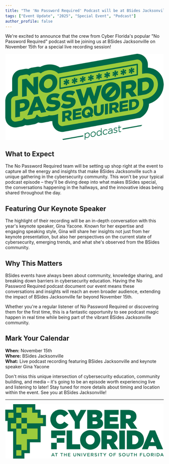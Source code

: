 ```yaml
---
title: "The 'No Password Required' Podcast will be at BSides Jacksonville!"
tags: ["Event Update", "2025", "Special Event", "Podcast"]
author_profile: false
---
```


We're excited to announce that the crew from Cyber Florida's popular "No Password Required" podcast will be joining us at BSides Jacksonville on November 15th for a special live recording session!

![image-center](../assets/images/events/No_Password_2024_clean-APPLE_GREENS.png)

## What to Expect

The No Password Required team will be setting up shop right at the event to capture all the energy and insights that make BSides Jacksonville such a unique gathering in the cybersecurity community. This won't be your typical podcast episode – they'll be diving deep into what makes BSides special, the conversations happening in the hallways, and the innovative ideas being shared throughout the day.

## Featuring Our Keynote Speaker

The highlight of their recording will be an in-depth conversation with this year's keynote speaker, Gina Yacone. Known for her expertise and engaging speaking style, Gina will share her insights not just from her keynote presentation, but also her perspectives on the current state of cybersecurity, emerging trends, and what she's observed from the BSides community.

## Why This Matters

BSides events have always been about community, knowledge sharing, and breaking down barriers in cybersecurity education. Having the No Password Required podcast document our event means these conversations and insights will reach an even broader audience, extending the impact of BSides Jacksonville far beyond November 15th.

Whether you're a regular listener of No Password Required or discovering them for the first time, this is a fantastic opportunity to see podcast magic happen in real time while being part of the vibrant BSides Jacksonville community.

## Mark Your Calendar

**When:** November 15th <br>
**Where:** BSides Jacksonville <br>
**What:** Live podcast recording featuring BSides Jacksonville and keynote speaker Gina Yacone <br>

Don't miss this unique intersection of cybersecurity education, community building, and media – it's going to be an episode worth experiencing live and listening to later!
Stay tuned for more details about timing and location within the event. See you at BSides Jacksonville!

---

[![image-center](../assets/images/events/CyberFlorida_2024_tall_color.png)](https://cyberflorida.org/pod/)
